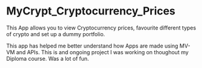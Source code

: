 # MyCrypt_Cryptocurrency_Prices

This App allows you to view Cryptocurrency prices, favourite different types of crypto and set up a dummy portfolio.

This app has helped me better understand how Apps are made using MV-VM and APIs. This is and ongoing project I was working on thoughout my Diploma course. Was a lot of fun.

